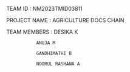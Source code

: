 TEAM ID : NM2023TMID03811

PROJECT NAME : AGRICULTURE DOCS CHAIN 

TEAM MEMBERS : DESIKA K 

               ANUJA M 
               
               GANDHIMATHI B
               
               NOORUL RASHANA A 
